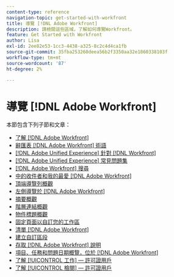 ```yaml
---
content-type: reference
navigation-topic: get-started-with-workfront
title: 導覽 [!DNL Adobe Workfront]
description: 請檢閱這些區域，了解如何導覽Workfront。
feature: Get Started with Workfront
author: Lisa
exl-id: 2ee82e53-1cc3-4438-a325-8c2c4d4ca1fb
source-git-commit: 35fba253260deea56b2f3350aa32e1860338103f
workflow-type: tm+mt
source-wordcount: '87'
ht-degree: 2%

---
```


# 導覽 [!DNL Adobe Workfront]

本節包含下列子節和文章：

* [了解 [!DNL Adobe Workfront]](../../workfront-basics/navigate-workfront/workfront-navigation/understand-objects.md)
* [辭匯表 [!DNL Adobe Workfront] 術語](../../workfront-basics/navigate-workfront/workfront-navigation/workfront-terminology-glossary.md)
* [[!DNL Adobe Unified Experience] 針對 [!DNL Workfront]](/help/quicksilver/workfront-basics/navigate-workfront/workfront-navigation/adobe-unified-experience.md)
* [[!DNL Adobe Unified Experience] 常見問題集](/help/quicksilver/workfront-basics/navigate-workfront/workfront-navigation/unified-experience-faq.md)
* [[!DNL Adobe Workfront] 搜尋](../../workfront-basics/navigate-workfront/search/search.md)
* [中的收件者和我的最愛 [!DNL Adobe Workfront]](../../workfront-basics/navigate-workfront/recent-and-favorites/recent-and-favorites.md)
* [頂端導覽列概觀](../../workfront-basics/the-new-workfront-experience/global-navigation-overview.md)
* [左側導覽於 [!DNL Adobe Workfront]](../../workfront-basics/the-new-workfront-experience/simplified-left-navigation.md)
* [摘要概觀](../../workfront-basics/the-new-workfront-experience/summary-overview.md)
* [階層連結概觀](../../workfront-basics/the-new-workfront-experience/breadcrumb-overview.md)
* [物件標題概觀](../../workfront-basics/the-new-workfront-experience/new-object-headers.md)
* [固定頁面以自訂您的工作區](../../workfront-basics/the-new-workfront-experience/pin-pages.md)
* [清單 [!DNL Adobe Workfront]](../../workfront-basics/navigate-workfront/use-lists/lists.md)
* [建立自訂區段](/help/quicksilver/workfront-basics/manage-your-account-and-profile/configuring-your-user-profile/create-custom-tabs.md)
* [存取 [!DNL Adobe Workfront] 說明](../../workfront-basics/navigate-workfront/workfront-navigation/access-workfront-help.md)
* [項目、任務和問題日期概覽，位於 [!DNL Adobe Workfront]](../../workfront-basics/navigate-workfront/workfront-navigation/definitions-pti-dates.md)
* [了解 [!UICONTROL 工作] — 許可證用戶](../../workfront-basics/navigate-workfront/workfront-navigation/worker-global-navigation-bar.md)
* [了解 [!UICONTROL 檢閱] — 許可證用戶](../../workfront-basics/navigate-workfront/workfront-navigation/reviewer-global-navigation-bar.md)
